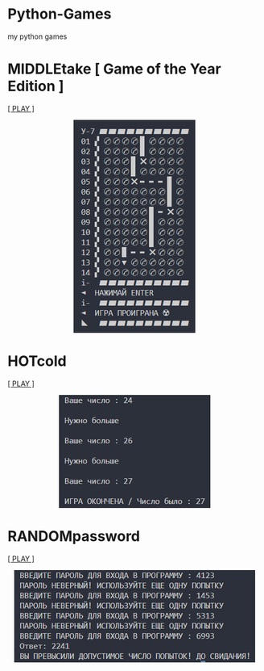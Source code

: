 # Python-Games
my python games

# MIDDLEtake [ Game of the Year Edition ]
<p align="left"><a href="https://github.com/k11sann/Python-Games/tree/main/MiddleTAKE" class="button-class">[ PLAY ]</a></p>
<img src="images/MIDDLATAKE.jpg" alt="Play now!" style="display: block; margin: auto;" />

# HOTcold
<p align="left"><a href="https://github.com/k11sann/Python-Games/tree/main/HOTcold" class="button-class">[ PLAY ]</a></p>
<img src="images/HOTcold.jpg" alt="Play now!" style="display: block; margin: auto;" />

# RANDOMpassword
<p align="left"><a href="https://github.com/k11sann/Python-Games/tree/main/RANDOMpassword" class="button-class">[ PLAY ]</a></p>
<img src="images/RANDOMPASSWORD.jpg" alt="Play now!" style="display: block; margin: auto;" />
